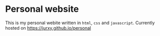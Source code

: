 # Personal website
This is my personal webite written in `html`, `css` and `javascript`.
Currently hosted on https://jurxy.github.io/personal
